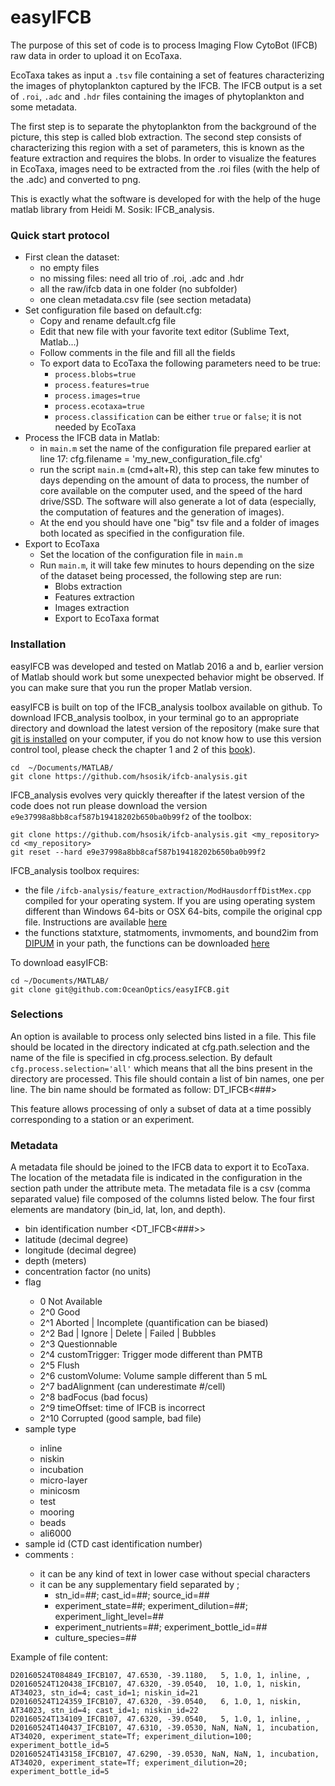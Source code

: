 easyIFCB
========

The purpose of this set of code is to process Imaging Flow CytoBot (IFCB)
raw data in order to upload it on EcoTaxa.

EcoTaxa takes as input a `.tsv` file containing a set of features characterizing
the images of phytoplankton captured by the IFCB. The IFCB output is a set of
`.roi`, `.adc` and `.hdr` files containing the images of phytoplankton
and some metadata.

The first step is to separate the phytoplankton from the background of the picture,
this step is called blob extraction. The second step consists of characterizing
this region with a set of parameters, this is known as the feature extraction
and requires the blobs. In order to visualize the features in EcoTaxa,
images need to be extracted from the .roi files (with the help of the .adc)
and converted to png.

This is exactly what the software is developed for with the help of the
huge matlab library from Heidi M. Sosik: IFCB_analysis.

### Quick start protocol
  - First clean the dataset:
    - no empty files
    - no missing files: need all trio of .roi, .adc and .hdr
    - all the raw/ifcb data in one folder (no subfolder)
    - one clean metadata.csv file (see section metadata)
  - Set configuration file based on default.cfg:
    - Copy and rename default.cfg file
    - Edit that new file with your favorite text editor (Sublime Text, Matlab...)
    - Follow comments in the file and fill all the fields
    - To export data to EcoTaxa the following parameters need to be true:
      - `process.blobs=true`
      - `process.features=true`
      - `process.images=true`
      - `process.ecotaxa=true`
      - `process.classification` can be either `true` or `false`;
          it is not needed by EcoTaxa
  - Process the IFCB data in Matlab:
      - in `main.m` set the name of the configuration file prepared earlier at line 17:
          cfg.filename = 'my_new_configuration_file.cfg'
      - run the script `main.m` (cmd+alt+R), this step can take few
        minutes to days depending on the amount of data to process, the
        number of core available on the computer used, and the speed of
        the hard drive/SSD. The software will also generate a lot of data
        (especially, the computation of features and the generation of images).
      - At the end you should have one "big" tsv file and a folder of images
        both located as specified in the configuration file.
  - Export to EcoTaxa
    - Set the location of the configuration file in `main.m`
    - Run `main.m`, it will take few minutes to hours depending on the size of
    the dataset being processed, the following step are run:
        - Blobs extraction
        - Features extraction
        - Images extraction
        - Export to EcoTaxa format

### Installation
easyIFCB was developed and tested on Matlab 2016 a and b, earlier version
of Matlab should work but some unexpected behavior might be observed.
If you can make sure that you run the proper Matlab version.

easyIFCB is built on top of the IFCB_analysis toolbox available on github.
To download IFCB_analysis toolbox, in your terminal go to an appropriate directory and download
the latest version of the repository (make sure that [git is installed](https://git-scm.com/book/en/v2/Getting-Started-Installing-Git)
on your computer, if you do not know how to use this version control tool,
please check the chapter 1 and 2 of this [book](https://git-scm.com/book/en/v2)).

    cd  ~/Documents/MATLAB/
    git clone https://github.com/hsosik/ifcb-analysis.git

IFCB_analysis evolves very quickly thereafter if the latest version of the
code does not run please download the version `e9e37998a8bb8caf587b19418202b650ba0b99f2` of the toolbox:

    git clone https://github.com/hsosik/ifcb-analysis.git <my_repository>
    cd <my_repository>
    git reset --hard e9e37998a8bb8caf587b19418202b650ba0b99f2

IFCB_analysis toolbox requires:
  - the file `/ifcb-analysis/feature_extraction/ModHausdorffDistMex.cpp`
  compiled for your operating system. If you are using operating system
  different than Windows 64-bits or OSX 64-bits, compile the original cpp file.
  Instructions are available [here](http://www.mathworks.com/matlabcentral/fileexchange/30108-mex-modified-hausdorff-distance-for-2d-point-sets)
  - the functions statxture, statmoments, invmoments, and bound2im from
  [DIPUM](http://www.imageprocessingplace.com/) in your path, the functions can
  be downloaded [here](http://fourier.eng.hmc.edu/e161/dipum/)

To download easyIFCB:

    cd ~/Documents/MATLAB/
    git clone git@github.com:OceanOptics/easyIFCB.git


### Selections
An option is available to process only selected bins listed in a file.
This file should be located in the directory indicated at
cfg.path.selection and the name of the file is specified in
cfg.process.selection. By default `cfg.process.selection='all'` which
means that all the bins present in the directory are processed. This file
should contain a list of bin names, one per line. The bin name should be
formated as follow: D<YYYYMMDD>T<hhmmss>_IFCB<###>

This feature allows processing of only a subset of data at a time possibly corresponding to a station or an experiment.


### Metadata
A metadata file should be joined to the IFCB data to export it to EcoTaxa.
The location of the metadata file is indicated in the configuration in the
section path under the attribute meta. The metadata file is a csv
(comma separated value) file composed of the columns listed below.
The four first elements are mandatory (bin_id, lat, lon, and depth).

  - bin identification number <D<YYYYMMDD>T<hhmmss>_IFCB<###>>
  - latitude <float or NaN> (decimal degree)
  - longitude <float or NaN> (decimal degree)
  - depth <float or NaN> (meters)
  - concentration factor <float or NaN> (no units)
  - flag <int>
    - 0    Not Available
    - 2^0  Good
    - 2^1  Aborted | Incomplete (quantification can be biased)
    - 2^2  Bad | Ignore | Delete | Failed | Bubbles
    - 2^3  Questionnable
    - 2^4  customTrigger: Trigger mode different than PMTB
    - 2^5  Flush
    - 2^6  customVolume: Volume sample different than 5 mL
    - 2^7  badAlignment (can underestimate #/cell)
    - 2^8  badFocus (bad focus)
    - 2^9  timeOffset: time of IFCB is incorrect
    - 2^10 Corrupted (good sample, bad file)
  - sample type <string or empty>
    - inline
    - niskin
    - incubation
    - micro-layer
    - minicosm
    - test
    - mooring
    - beads
    - ali6000
  - sample id <string or empty> (CTD cast identification number)
  - comments <string or empty>:
    - it can be any kind of text in lower case without special characters
    - it can be any supplementary field separated by ;
       - stn_id=##; cast_id=##; source_id=##
       - experiment_state=##; experiment_dilution=##; experiment_light_level=##
       - experiment_nutrients=##; experiment_bottle_id=##
       - culture_species=##

Example of file content:

    D20160524T084849_IFCB107, 47.6530, -39.1180,   5, 1.0, 1, inline, ,
    D20160524T120438_IFCB107, 47.6320, -39.0540,  10, 1.0, 1, niskin, AT34023, stn_id=4; cast_id=1; niskin_id=21
    D20160524T124359_IFCB107, 47.6320, -39.0540,   6, 1.0, 1, niskin, AT34023, stn_id=4; cast_id=1; niskin_id=22
    D20160524T134109_IFCB107, 47.6320, -39.0540,   5, 1.0, 1, inline, ,
    D20160524T140437_IFCB107, 47.6310, -39.0530, NaN, NaN, 1, incubation, AT34020, experiment_state=Tf; experiment_dilution=100; experiment_bottle_id=5
    D20160524T143158_IFCB107, 47.6290, -39.0530, NaN, NaN, 1, incubation, AT34020, experiment_state=Tf; experiment_dilution=20; experiment_bottle_id=5


